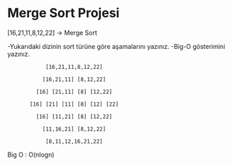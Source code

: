 # Merge Sort Projesi

[16,21,11,8,12,22] -> Merge Sort

-Yukarıdaki dizinin sort türüne göre aşamalarını yazınız.
-Big-O gösterimini yazınız.

```
            [16,21,11,8,12,22]

           [16,21,11] [8,12,22]

         [16] [21,11] [8] [12,22]

       [16] [21] [11] [8] [12] [22]

         [16] [11,21] [8] [12,22]

           [11,16,21] [8,12,22]

            [8,11,12,16,21,22]
```
Big O : O(nlogn)